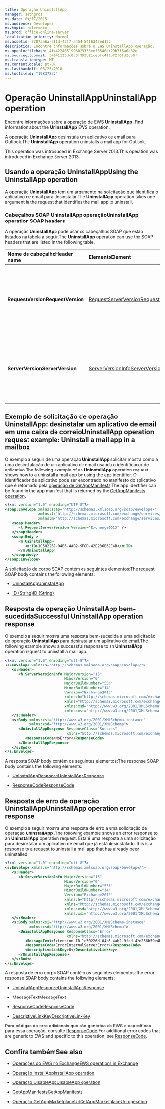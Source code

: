 ```yaml
---
title: Operação UninstallApp
manager: sethgros
ms.date: 09/17/2015
ms.audience: Developer
ms.topic: reference
ms.prod: office-online-server
localization_priority: Normal
ms.assetid: 7707aa6a-381d-43f7-a454-54f6343ed127
description: Encontre informações sobre o EWS UninstallApp operação.
ms.openlocfilehash: 4f44224651993023336eef5540ec29b7f6a6e32e
ms.sourcegitcommit: 34041125dc8c5f993b21cebfc4f8b72f0fd2cb6f
ms.translationtype: MT
ms.contentlocale: pt-BR
ms.lasthandoff: 06/25/2018
ms.locfileid: "19837832"
---
```

# <a name="uninstallapp-operation"></a><span data-ttu-id="7d440-103">Operação UninstallApp</span><span class="sxs-lookup"><span data-stu-id="7d440-103">UninstallApp operation</span></span>

<span data-ttu-id="7d440-104">Encontre informações sobre a operação de EWS **UninstallApp** .</span><span class="sxs-lookup"><span data-stu-id="7d440-104">Find information about the **UninstallApp** EWS operation.</span></span> 
  
<span data-ttu-id="7d440-105">A operação **UninstallApp** desinstala um aplicativo de email para Outlook.</span><span class="sxs-lookup"><span data-stu-id="7d440-105">The **UninstallApp** operation uninstalls a mail app for Outlook.</span></span> 
  
<span data-ttu-id="7d440-106">This operation was introduced in Exchange Server 2013.</span><span class="sxs-lookup"><span data-stu-id="7d440-106">This operation was introduced in Exchange Server 2013.</span></span>
  
## <a name="using-the-uninstallapp-operation"></a><span data-ttu-id="7d440-107">Usando a operação UninstallApp</span><span class="sxs-lookup"><span data-stu-id="7d440-107">Using the UninstallApp operation</span></span>

<span data-ttu-id="7d440-108">A operação **UninstallApp** tem um argumento na solicitação que identifica o aplicativo de email para desinstalar.</span><span class="sxs-lookup"><span data-stu-id="7d440-108">The **UninstallApp** operation takes one argument in the request that identifies the mail app to uninstall.</span></span> 
  
### <a name="uninstallapp-operation-soap-headers"></a><span data-ttu-id="7d440-109">Cabeçalhos SOAP UninstallApp operação</span><span class="sxs-lookup"><span data-stu-id="7d440-109">UninstallApp operation SOAP headers</span></span>

<span data-ttu-id="7d440-110">A operação **UninstallApp** pode usar os cabeçalhos SOAP que estão listados na tabela a seguir.</span><span class="sxs-lookup"><span data-stu-id="7d440-110">The **UninstallApp** operation can use the SOAP headers that are listed in the following table.</span></span> 
  
|<span data-ttu-id="7d440-111">**Nome de cabeçalho**</span><span class="sxs-lookup"><span data-stu-id="7d440-111">**Header name**</span></span>|<span data-ttu-id="7d440-112">**Elemento**</span><span class="sxs-lookup"><span data-stu-id="7d440-112">**Element**</span></span>|<span data-ttu-id="7d440-113">**Descrição**</span><span class="sxs-lookup"><span data-stu-id="7d440-113">**Description**</span></span>|
|:-----|:-----|:-----|
|<span data-ttu-id="7d440-114">**RequestVersion**</span><span class="sxs-lookup"><span data-stu-id="7d440-114">**RequestVersion**</span></span> <br/> |[<span data-ttu-id="7d440-115">RequestServerVersion</span><span class="sxs-lookup"><span data-stu-id="7d440-115">RequestServerVersion</span></span>](requestserverversion.md) <br/> |<span data-ttu-id="7d440-116">Identifica a versão do esquema para a solicitação de operação.</span><span class="sxs-lookup"><span data-stu-id="7d440-116">Identifies the schema version for the operation request.</span></span> <span data-ttu-id="7d440-117">Este cabeçalho é aplicável a uma solicitação.</span><span class="sxs-lookup"><span data-stu-id="7d440-117">This header is applicable to a request.</span></span>  <br/> |
|<span data-ttu-id="7d440-118">**ServerVersion**</span><span class="sxs-lookup"><span data-stu-id="7d440-118">**ServerVersion**</span></span> <br/> |[<span data-ttu-id="7d440-119">ServerVersionInfo</span><span class="sxs-lookup"><span data-stu-id="7d440-119">ServerVersionInfo</span></span>](serverversioninfo.md) <br/> |<span data-ttu-id="7d440-120">Identifica a versão do servidor que respondeu à solicitação.</span><span class="sxs-lookup"><span data-stu-id="7d440-120">Identifies the version of the server that responded to the request.</span></span> <span data-ttu-id="7d440-121">Este cabeçalho é aplicável a uma resposta.</span><span class="sxs-lookup"><span data-stu-id="7d440-121">This header is applicable to a response.</span></span>  <br/> |
   
## <a name="uninstallapp-operation-request-example-uninstall-a-mail-app-in-a-mailbox"></a><span data-ttu-id="7d440-122">Exemplo de solicitação de operação UninstallApp: desinstalar um aplicativo de email em uma caixa de correio</span><span class="sxs-lookup"><span data-stu-id="7d440-122">UninstallApp operation request example: Uninstall a mail app in a mailbox</span></span>

<span data-ttu-id="7d440-123">O exemplo a seguir de uma operação **UninstallApp** solicitar mostra como a uma desinstalação de um aplicativo de email usando o identificador de aplicativo.</span><span class="sxs-lookup"><span data-stu-id="7d440-123">The following example of an **UninstallApp** operation request shows how to a uninstall a mail app by using the app identifier.</span></span> <span data-ttu-id="7d440-124">O identificador de aplicativo pode ser encontrado no manifesto do aplicativo que é retornado pela [operação de GetAppManifests](getappmanifests-operation.md).</span><span class="sxs-lookup"><span data-stu-id="7d440-124">The app identifier can be found in the app manifest that is returned by the [GetAppManifests operation](getappmanifests-operation.md).</span></span>
  
```XML
<?xml version="1.0" encoding="UTF-8"?>
<soap:Envelope xmlns:soap="http://schemas.xmlsoap.org/soap/envelope/"
               xmlns:t="http://schemas.microsoft.com/exchange/services/2006/types"
               xmlns:m="http://schemas.microsoft.com/exchange/services/2006/messages">
   <soap:Header>
      <t:RequestServerVersion Version="Exchange2013" />
   </soap:Header>
   <soap:Body >
      <m:UninstallApp>
         <m:ID>1C50226D-04B5-4AB2-9FCD-42E236B59E4B</m:ID>
      </m:UninstallApp>
   </soap:Body>
</soap:Envelope>
```

<span data-ttu-id="7d440-125">A solicitação de corpo SOAP contém os seguintes elementos:</span><span class="sxs-lookup"><span data-stu-id="7d440-125">The request SOAP body contains the following elements:</span></span>
  
- [<span data-ttu-id="7d440-126">UninstallApp</span><span class="sxs-lookup"><span data-stu-id="7d440-126">UninstallApp</span></span>](uninstallapp.md)
    
- [<span data-ttu-id="7d440-127">ID (String)</span><span class="sxs-lookup"><span data-stu-id="7d440-127">ID (String)</span></span>](id-string.md)
    
## <a name="successful-uninstallapp-operation-response"></a><span data-ttu-id="7d440-128">Resposta de operação UninstallApp bem-sucedida</span><span class="sxs-lookup"><span data-stu-id="7d440-128">Successful UninstallApp operation response</span></span>

<span data-ttu-id="7d440-129">O exemplo a seguir mostra uma resposta bem-sucedida a uma solicitação de operação **UninstallApp** para desinstalar um aplicativo de email.</span><span class="sxs-lookup"><span data-stu-id="7d440-129">The following example shows a successful response to an **UninstallApp** operation request to uninstall a mail app.</span></span> 
  
```XML
<?xml version="1.0" encoding="utf-8"?>
<s:Envelope xmlns:s="http://schemas.xmlsoap.org/soap/envelope/">
   <s:Header>
      <h:ServerVersionInfo MajorVersion="15" 
                           MinorVersion="0" 
                           MajorBuildNumber="556" 
                           MinorBuildNumber="14" 
                           Version="Exchange2013" 
                           xmlns:h="http://schemas.microsoft.com/exchange/services/2006/types" 
                           xmlns="http://schemas.microsoft.com/exchange/services/2006/types" 
                           xmlns:xsd="http://www.w3.org/2001/XMLSchema" 
                           xmlns:xsi="http://www.w3.org/2001/XMLSchema-instance"/>
   </s:Header>
   <s:Body xmlns:xsi="http://www.w3.org/2001/XMLSchema-instance" 
           xmlns:xsd="http://www.w3.org/2001/XMLSchema">
      <UninstallAppResponse ResponseClass="Success" 
                            xmlns="http://schemas.microsoft.com/exchange/services/2006/messages">
         <ResponseCode>NoError</ResponseCode>
      </UninstallAppResponse>
   </s:Body>
</s:Envelope>
```

<span data-ttu-id="7d440-130">A resposta SOAP body contém os seguintes elementos:</span><span class="sxs-lookup"><span data-stu-id="7d440-130">The response SOAP body contains the following elements:</span></span>
  
- [<span data-ttu-id="7d440-131">UninstallAppResponse</span><span class="sxs-lookup"><span data-stu-id="7d440-131">UninstallAppResponse</span></span>](uninstallappresponse.md)
    
- [<span data-ttu-id="7d440-132">ResponseCode</span><span class="sxs-lookup"><span data-stu-id="7d440-132">ResponseCode</span></span>](responsecode.md)
    
## <a name="uninstallapp-operation-error-response"></a><span data-ttu-id="7d440-133">Resposta de erro de operação UninstallApp</span><span class="sxs-lookup"><span data-stu-id="7d440-133">UninstallApp operation error response</span></span>

<span data-ttu-id="7d440-134">O exemplo a seguir mostra uma resposta de erro a uma solicitação de operação **UninstallApp** .</span><span class="sxs-lookup"><span data-stu-id="7d440-134">The following example shows an error response to an **UninstallApp** operation request.</span></span> <span data-ttu-id="7d440-135">Esta é uma resposta a uma solicitação para desinstalar um aplicativo de email que já está desinstalado.</span><span class="sxs-lookup"><span data-stu-id="7d440-135">This is a response to a request to uninstall a mail app that has already been uninstalled.</span></span> 
  
```XML
<?xml version="1.0" encoding="utf-8"?>
<s:Envelope xmlns:s="http://schemas.xmlsoap.org/soap/envelope/">
   <s:Header>
      <h:ServerVersionInfo MajorVersion="15" 
                           MinorVersion="0" 
                           MajorBuildNumber="556" 
                           MinorBuildNumber="14" 
                           Version="Exchange2013" 
                           xmlns:h="http://schemas.microsoft.com/exchange/services/2006/types" 
                           xmlns="http://schemas.microsoft.com/exchange/services/2006/types" 
                           xmlns:xsd="http://www.w3.org/2001/XMLSchema" 
                           xmlns:xsi="http://www.w3.org/2001/XMLSchema-instance"/>
   </s:Header>
   <s:Body xmlns:xsi="http://www.w3.org/2001/XMLSchema-instance" 
           xmlns:xsd="http://www.w3.org/2001/XMLSchema">
      <UninstallAppResponse ResponseClass="Error" 
                            xmlns="http://schemas.microsoft.com/exchange/services/2006/messages">
         <MessageText>Extension ID 1c50226d-04b5-4ab2-9fcd-42e236b59e4b can't be found.</MessageText>
         <ResponseCode>ErrorInternalServerError</ResponseCode>
         <DescriptiveLinkKey>0</DescriptiveLinkKey>
      </UninstallAppResponse>
   </s:Body>
</s:Envelope>
```

<span data-ttu-id="7d440-136">A resposta de erro corpo SOAP contém os seguintes elementos:</span><span class="sxs-lookup"><span data-stu-id="7d440-136">The error response SOAP body contains the following elements:</span></span>
  
- [<span data-ttu-id="7d440-137">UninstallAppResponse</span><span class="sxs-lookup"><span data-stu-id="7d440-137">UninstallAppResponse</span></span>](uninstallappresponse.md)
    
- [<span data-ttu-id="7d440-138">MessageText</span><span class="sxs-lookup"><span data-stu-id="7d440-138">MessageText</span></span>](messagetext.md)
    
- [<span data-ttu-id="7d440-139">ResponseCode</span><span class="sxs-lookup"><span data-stu-id="7d440-139">ResponseCode</span></span>](responsecode.md)
    
- [<span data-ttu-id="7d440-140">DescriptiveLinkKey</span><span class="sxs-lookup"><span data-stu-id="7d440-140">DescriptiveLinkKey</span></span>](descriptivelinkkey.md)
    
<span data-ttu-id="7d440-141">Para códigos de erro adicionais que são genérica do EWS e específicos para essa operação, consulte [ResponseCode](responsecode.md).</span><span class="sxs-lookup"><span data-stu-id="7d440-141">For additional error codes that are generic to EWS and specific to this operation, see [ResponseCode](responsecode.md).</span></span>
  
## <a name="see-also"></a><span data-ttu-id="7d440-142">Confira também</span><span class="sxs-lookup"><span data-stu-id="7d440-142">See also</span></span>

- [<span data-ttu-id="7d440-143">Operações do EWS no Exchange</span><span class="sxs-lookup"><span data-stu-id="7d440-143">EWS operations in Exchange</span></span>](ews-operations-in-exchange.md)
    
- [<span data-ttu-id="7d440-144">Operação InstallApp</span><span class="sxs-lookup"><span data-stu-id="7d440-144">InstallApp operation</span></span>](installapp-operation.md)
    
- [<span data-ttu-id="7d440-145">Operação DisableApp</span><span class="sxs-lookup"><span data-stu-id="7d440-145">DisableApp operation</span></span>](disableapp-operation.md)
    
- [<span data-ttu-id="7d440-146">GetAppManifests</span><span class="sxs-lookup"><span data-stu-id="7d440-146">GetAppManifests</span></span>](getappmanifests.md)
    
- [<span data-ttu-id="7d440-147">Operação GetAppMarketplaceUrl</span><span class="sxs-lookup"><span data-stu-id="7d440-147">GetAppMarketplaceUrl operation</span></span>](getappmarketplaceurl-operation.md)
    

